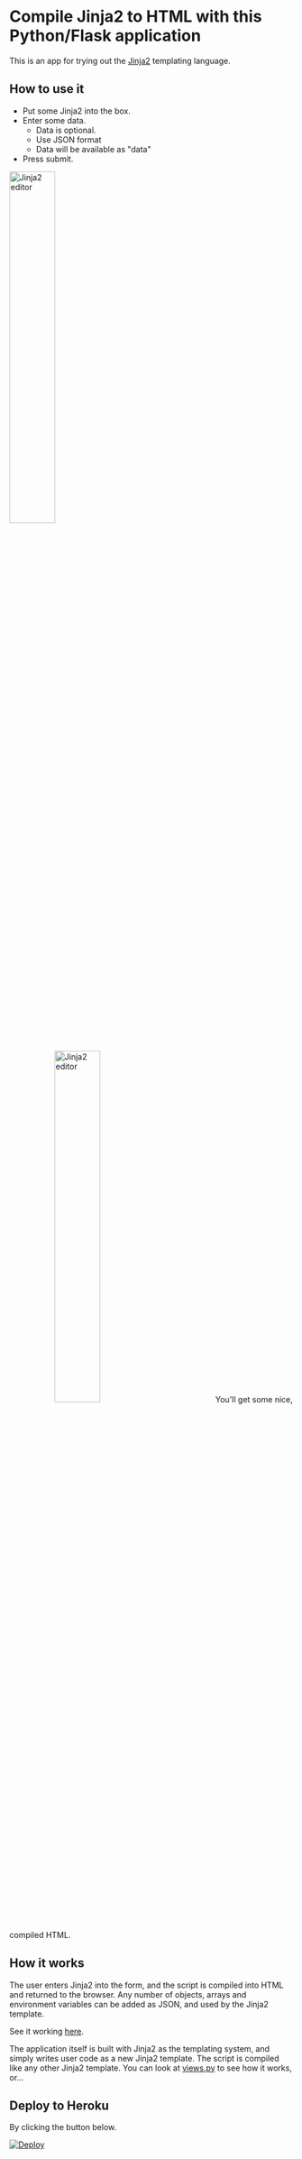 
# Compile Jinja2 to HTML with this Python/Flask application
This is an app for trying out the [Jinja2](http://jinja.pocoo.org) templating language.
## How to use it
- Put some Jinja2 into the box.
- Enter some data.
	- Data is optional. 
	- Use JSON format
	- Data will be available as "data"
- Press submit.

<img src="https://image.ibb.co/h1nTZG/jinja2_editor1.png" alt="Jinja2 editor" border="0" width="40%" /><img src="https://image.ibb.co/ebrBob/jinja2_editor2.png" alt="Jinja2 editor" border="0" width="40%" hspace=80/>
You'll get some nice, compiled HTML.

## How it works
The user enters Jinja2 into the form, and the script is compiled into HTML and returned to the browser. Any number of objects, arrays and environment variables can be added as JSON, and used by the Jinja2 template.

See it working [here](https://jinja-rdm.herokuapp.com).

The application itself is built with Jinja2 as the templating system, and simply writes user code as a new Jinja2 template. The script is compiled like any other Jinja2 template. You can look at [views.py](https://github.com/ryandaryl/jinja2_editor/blob/master/webform/views.py) to see how it works, or...

## Deploy to Heroku
By clicking the button below.

[![Deploy](https://www.herokucdn.com/deploy/button.svg)](https://heroku.com/deploy)
